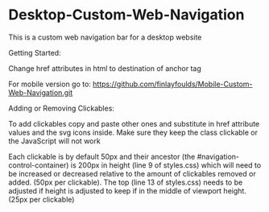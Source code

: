 # Desktop-Custom-Web-Navigation

This is a custom web navigation bar for a desktop website

Getting Started: 

Change href attributes in html to destination of anchor tag


For mobile version go to: https://github.com/finlayfoulds/Mobile-Custom-Web-Navigation.git


Adding or Removing Clickables:

To add clickables copy and paste other ones and substitute in href attribute values and the svg icons inside. Make sure they keep the class clickable or the JavaScript will not work

Each clickable is by default 50px and their ancestor (the #navigation-control-container) is 200px in height (line 9 of styles.css) which will need to be increased or decreased relative to the amount of clickables removed or added. (50px per clickable). The top (line 13 of styles.css) needs to be adjusted if height is adjusted to keep if in the middle of viewport height. (25px per clickable)